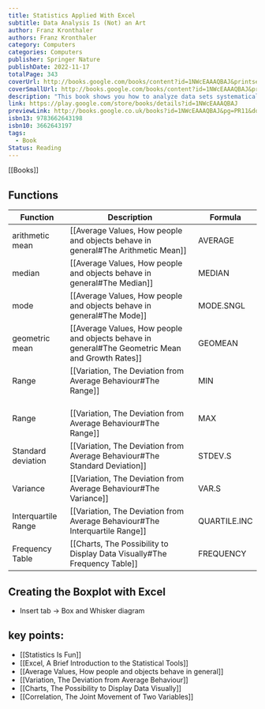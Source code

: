 ```yaml
---
title: Statistics Applied With Excel
subtitle: Data Analysis Is (Not) an Art
author: Franz Kronthaler
authors: Franz Kronthaler
category: Computers
categories: Computers
publisher: Springer Nature
publishDate: 2022-11-17
totalPage: 343
coverUrl: http://books.google.com/books/content?id=1NWcEAAAQBAJ&printsec=frontcover&img=1&zoom=1&edge=curl&source=gbs_api
coverSmallUrl: http://books.google.com/books/content?id=1NWcEAAAQBAJ&printsec=frontcover&img=1&zoom=5&edge=curl&source=gbs_api
description: "This book shows you how to analyze data sets systematically and to use Excel 2019 to extract information from data almost effortlessly. Both are (not) an art! The statistical methods are presented and discussed using a single data set. This makes it clear how the methods build on each other and gradually more and more information can be extracted from the data. The Excel functions used are explained in detail - the procedure can be easily transferred to other data sets. Various didactic elements facilitate orientation and working with the book: At the checkpoints, the most important aspects from each chapter are briefly summarized. In the freak knowledge section, more advanced aspects are addressed to whet the appetite for more. All examples are calculated with hand and Excel. Numerous applications and solutions as well as further data sets are available on the author's internet platform. This book is a translation of the original German 2nd edition Statistik angewandt mit Excel by Franz Kronthaler, published by Springer-Verlag GmbH Germany, part of Springer Nature in 2021. The translation was done with the help of artificial intelligence (machine translation by the service DeepL.com). A subsequent human revision was done primarily in terms of content, so that the book will read stylistically differently from a conventional translation. Springer Nature works continuously to further the development of tools for the production of books and on the related technologies to support the authors."
link: https://play.google.com/store/books/details?id=1NWcEAAAQBAJ
previewLink: http://books.google.co.uk/books?id=1NWcEAAAQBAJ&pg=PR11&dq=statistics+applied+with+excel&hl=&as_pt=BOOKS&cd=1&source=gbs_api
isbn13: 9783662643198
isbn10: 3662643197
tags:
  - Book
Status: Reading
---
```

[[Books]]
## Functions
| Function            | Description                                                                                      | Formula      |
| ------------------- | ------------------------------------------------------------------------------------------------ | ------------ |
| arithmetic mean     | [[Average Values, How people and objects behave in general#The Arithmetic Mean]]                 | AVERAGE      |
| median              | [[Average Values, How people and objects behave in general#The Median]]                          | MEDIAN       |
| mode                | [[Average Values, How people and objects behave in general#The Mode]]                            | MODE.SNGL    |
| geometric mean      | [[Average Values, How people and objects behave in general#The Geometric Mean and Growth Rates]] | GEOMEAN      |
| Range               | [[Variation, The Deviation from Average Behaviour#The Range]]                                    | MIN          |
| Range               | <br>[[Variation, The Deviation from Average Behaviour#The Range]]                                | MAX          |
| Standard deviation  | [[Variation, The Deviation from Average Behaviour#The Standard Deviation]]                       | STDEV.S      |
| Variance            | [[Variation, The Deviation from Average Behaviour#The Variance]]                                 | VAR.S        |
| Interquartile Range | [[Variation, The Deviation from Average Behaviour#The Interquartile Range]]                      | QUARTILE.INC |
| Frequency Table     | [[Charts, The Possibility to Display Data Visually#The Frequency Table]]                         | FREQUENCY    |
## Creating the Boxplot with Excel
- Insert tab $\rightarrow$ Box and Whisker diagram
## key points:
- [[Statistics Is Fun]]
- [[Excel, A Brief Introduction to the Statistical Tools]]
- [[Average Values, How people and objects behave in general]]
- [[Variation, The Deviation from Average Behaviour]]
- [[Charts, The Possibility to Display Data Visually]]
- [[Correlation, The Joint Movement of Two Variables]]